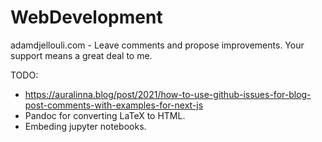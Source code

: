 # WebDevelopment
adamdjellouli.com - Leave comments and propose improvements. Your support means a great deal to me.


TODO:

* https://auralinna.blog/post/2021/how-to-use-github-issues-for-blog-post-comments-with-examples-for-next-js
* Pandoc for converting LaTeX to HTML.
* Embeding jupyter notebooks.
